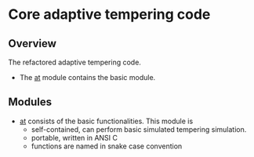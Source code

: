 # Core adaptive tempering code

## Overview

The refactored adaptive tempering code.

* The [at](at) module contains the basic module.

## Modules

* [at](at) consists of the basic functionalities.
  This module is
  * self-contained, can perform basic simulated tempering simulation.
  * portable, written in ANSI C
  * functions are named in snake case convention
